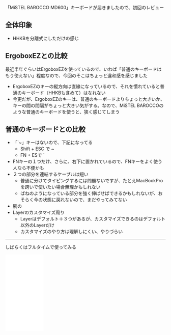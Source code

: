 「MiSTEL BAROCCO MD600」キーボードが届きましたので、初回のレビュー

## 全体印象
- HHKBを分離式にしただけの感じ

## ErgoboxEZとの比較
最近半年ぐらいはErgoboxEZを使っているので、いわば「普通のキーボードはもう使えない」程度なので、今回のそこはちょっと違和感を感じました

- ErgoboxEZのキーの縦方向は直線になっているので、それを慣れていると普通のキーボード（HHKBも含めて）はなれない
- 今更だが、ErgoboxEZのキーは、普通のキーボードよりちょっと大きいか、キーの間の間隔がちょっと大きい気がする。なので、MiSTEL BAROCCOのような普通のキーボードを使うと、狭く感じてしまう

## 普通のキーボードとの比較
- 「`~」キーはないので、下記になってる
	- Shift + ESC で ~
	- FN + ESで `
- FNキーの１つだけ、さらに、右下に置かれているので、FNキーをよく使う人なら不便かも
- ２つの部分を連結するケーブルは短い
	- 普通に分けてタイピングするには問題ないですが、たとえMacBookProを跨いで使いたい場合無理かもしれない
	- ばねのようになっている部分を強く伸ばせばできるかもしれないが、おそらく今の状態に戻れないので、まだやってみてない
- 腕の
- Layerのカスタマイズ周り
	- Layerはデフォルト＋３つがあるが、カスタマイズできるのはデフォルト以外のLayerだけ
	- カスタマイズのやり方は理解しにくい、やりづらい

---

しばらくはフルタイムで使ってみる

<iframe style="width:120px;height:240px;" marginwidth="0" marginheight="0" scrolling="no" frameborder="0" src="//rcm-fe.amazon-adsystem.com/e/cm?lt1=_blank&bc1=000000&IS2=1&bg1=FFFFFF&fc1=000000&lc1=0000FF&t=erguolinge-22&o=9&p=8&l=as4&m=amazon&f=ifr&ref=as_ss_li_til&asins=B01KN6LBDU&linkId=6672fc31a3b405553e2c945cd8d28875"></iframe>

